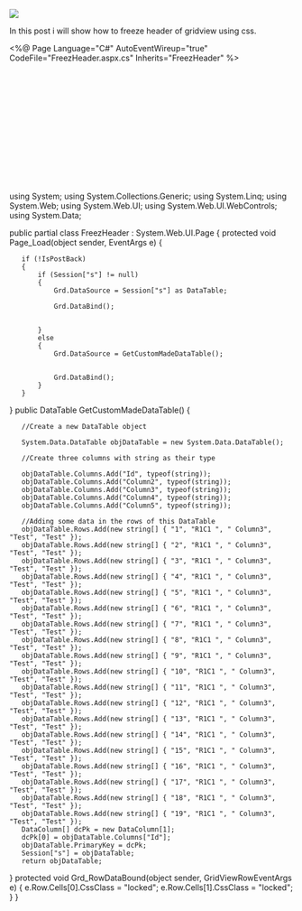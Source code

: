 
[![](http://4.bp.blogspot.com/_iY3Ra2OqpkA/SdZnA7JopKI/AAAAAAAAB88/3nIAkWoSsnQ/s400/freez.jpg)](https://www.blogger.com/blog/post/edit/6673695286148904603/6963062621936664530#)

In this post i will show how to freeze header of gridview using css.
  

<%@ Page Language="C#" AutoEventWireup="true" CodeFile="FreezHeader.aspx.cs" Inherits="FreezHeader" %>

<!DOCTYPE HTML PUBLIC "-//W3C//DTD HTML 4.0 Transitional//EN">
<html xmlns="http://www.w3.org/1999/xhtml">
<head id="Head1" runat="server">
  <title>Untitled Page</title>
  <style type="text/css">
      /* Div container to wrap the datagrid */
      div#div-datagrid
      {
          width: 500px;
          height: 200px;
          overflow: auto;
          scrollbar-base-color: #ffeaff;
      }
      /* Locks the left column */
      td.locked, th.locked
      {
          font-size: 14px;
          font-weight: bold;
          text-align: center;
          background-color: navy;
          color: white;
          border-right: 1px solid silver;
          position: relative;
          cursor: default;
          left: expression(document.getElementById("div-datagrid").scrollLeft-2); /*IE5+ only*/
      }
      /* Locks table header */
      th
      {
          font-size: 14px;
          font-weight: bold;
          text-align: center;
          background-color: navy;
          color: white;
          border-right: 1px solid silver;
          position: relative;
          cursor: default;
          top: expression(document.getElementById("div-datagrid").scrollTop-2); /*IE5+ only*/
          z-index: 10;
      }
      /* Keeps the header as the top most item. Important for top left item*/
      th.locked
      {
          z-index: 99;
      }
      /* DataGrid Item and AlternatingItem Style*/
      .GridRow
      {
          font-size: 10pt;
          color: black;
          font-family: Arial;
          background-color: #ffffff;
          height: 35px;
      }
      .GridAltRow
      {
          font-size: 10pt;
          color: black;
          font-family: Arial;
          background-color: #eeeeee;
          height: 35px;
      }
  </style>
</head>
<body>
  <form id="form1" runat="server">
  <div id="div-datagrid">
      <asp:GridView ID="Grd" runat="server" AutoGenerateColumns="false" CssClass="Grid"
          UseAccessibleHeader="true" OnRowDataBound="Grd_RowDataBound" PageSize="10" Height="100px">
          <AlternatingRowStyle CssClass="GridAltRow" Wrap="false" />
          <RowStyle CssClass="GridRow" Wrap="false"></RowStyle>
          <Columns>
              <asp:BoundField DataField="Id" HeaderText="ID" />
              <asp:BoundField DataField="Column2" HeaderText="Column2" />
              <asp:BoundField DataField="Column3" HeaderText="Column3" />
              <asp:BoundField DataField="Column4" HeaderText="Column4" />
              <asp:BoundField DataField="Id" HeaderText="ID" />
              <asp:BoundField DataField="Column2" HeaderText="Column2" />
              <asp:BoundField DataField="Column3" HeaderText="Column3" />
              <asp:BoundField DataField="Column4" HeaderText="Column4" />
              <asp:BoundField DataField="Id" HeaderText="ID" />
              <asp:BoundField DataField="Column2" HeaderText="Column2" />
              <asp:BoundField DataField="Column3" HeaderText="Column3" />
              <asp:BoundField DataField="Column4" HeaderText="Column4" />
              <asp:BoundField DataField="Id" HeaderText="ID" />
              <asp:BoundField DataField="Column2" HeaderText="Column2" />
              <asp:BoundField DataField="Column3" HeaderText="Column3" />
              <asp:BoundField DataField="Column4" HeaderText="Column4" />
              <asp:BoundField DataField="Id" HeaderText="ID" />
              <asp:BoundField DataField="Column2" HeaderText="Column2" />
              <asp:BoundField DataField="Column3" HeaderText="Column3" />
              <asp:BoundField DataField="Column4" HeaderText="Column4" />
          </Columns>
      </asp:GridView>
  </div>
  </form>
</body>
</html>

using System;
using System.Collections.Generic;
using System.Linq;
using System.Web;
using System.Web.UI;
using System.Web.UI.WebControls;
using System.Data;

public partial class FreezHeader : System.Web.UI.Page
{
   protected void Page_Load(object sender, EventArgs e)
   {

       if (!IsPostBack)
       {
           if (Session["s"] != null)
           {
               Grd.DataSource = Session["s"] as DataTable;

               Grd.DataBind();


           }
           else
           {
               Grd.DataSource = GetCustomMadeDataTable();


               Grd.DataBind();
           }
       }

   }
   public DataTable GetCustomMadeDataTable()
   {

       //Create a new DataTable object

       System.Data.DataTable objDataTable = new System.Data.DataTable();

       //Create three columns with string as their type

       objDataTable.Columns.Add("Id", typeof(string));
       objDataTable.Columns.Add("Column2", typeof(string));
       objDataTable.Columns.Add("Column3", typeof(string));
       objDataTable.Columns.Add("Column4", typeof(string));
       objDataTable.Columns.Add("Column5", typeof(string));

       //Adding some data in the rows of this DataTable
       objDataTable.Rows.Add(new string[] { "1", "R1C1 ", " Column3", "Test", "Test" });
       objDataTable.Rows.Add(new string[] { "2", "R1C1 ", " Column3", "Test", "Test" });
       objDataTable.Rows.Add(new string[] { "3", "R1C1 ", " Column3", "Test", "Test" });
       objDataTable.Rows.Add(new string[] { "4", "R1C1 ", " Column3", "Test", "Test" });
       objDataTable.Rows.Add(new string[] { "5", "R1C1 ", " Column3", "Test", "Test" });
       objDataTable.Rows.Add(new string[] { "6", "R1C1 ", " Column3", "Test", "Test" });
       objDataTable.Rows.Add(new string[] { "7", "R1C1 ", " Column3", "Test", "Test" });
       objDataTable.Rows.Add(new string[] { "8", "R1C1 ", " Column3", "Test", "Test" });
       objDataTable.Rows.Add(new string[] { "9", "R1C1 ", " Column3", "Test", "Test" });
       objDataTable.Rows.Add(new string[] { "10", "R1C1 ", " Column3", "Test", "Test" });
       objDataTable.Rows.Add(new string[] { "11", "R1C1 ", " Column3", "Test", "Test" });
       objDataTable.Rows.Add(new string[] { "12", "R1C1 ", " Column3", "Test", "Test" });
       objDataTable.Rows.Add(new string[] { "13", "R1C1 ", " Column3", "Test", "Test" });
       objDataTable.Rows.Add(new string[] { "14", "R1C1 ", " Column3", "Test", "Test" });
       objDataTable.Rows.Add(new string[] { "15", "R1C1 ", " Column3", "Test", "Test" });
       objDataTable.Rows.Add(new string[] { "16", "R1C1 ", " Column3", "Test", "Test" });
       objDataTable.Rows.Add(new string[] { "17", "R1C1 ", " Column3", "Test", "Test" });
       objDataTable.Rows.Add(new string[] { "18", "R1C1 ", " Column3", "Test", "Test" });
       objDataTable.Rows.Add(new string[] { "19", "R1C1 ", " Column3", "Test", "Test" });
       DataColumn[] dcPk = new DataColumn[1];
       dcPk[0] = objDataTable.Columns["Id"];
       objDataTable.PrimaryKey = dcPk;
       Session["s"] = objDataTable;
       return objDataTable;
   }
   protected void Grd_RowDataBound(object sender, GridViewRowEventArgs e)
   {
       e.Row.Cells[0].CssClass = "locked";
       e.Row.Cells[1].CssClass = "locked";
   }
}
<!--stackedit_data:
eyJoaXN0b3J5IjpbMTYyNTk5MzMwNSwtMzMyNDU1MzYzXX0=
-->